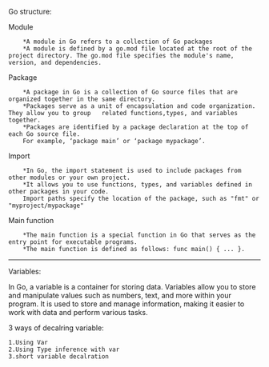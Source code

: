 Go structure:

Module

        *A module in Go refers to a collection of Go packages
        *A module is defined by a go.mod file located at the root of the project directory. The go.mod file specifies the module's name, version, and dependencies.   
         
Package

        *A package in Go is a collection of Go source files that are organized together in the same directory.
        *Packages serve as a unit of encapsulation and code organization. They allow you to group   related functions,types, and variables together.                                             
        *Packages are identified by a package declaration at the top of each Go source file. 
        For example, ‘package main’ or ‘package mypackage’.   
                                           
Import

        *In Go, the import statement is used to include packages from other modules or your own project.
        *It allows you to use functions, types, and variables defined in other packages in your code.
        Import paths specify the location of the package, such as "fmt" or "myproject/mypackage"

Main function

        *The main function is a special function in Go that serves as the entry point for executable programs.
        *The main function is defined as follows: func main() { ... }.

---------------------------------------------------------------------------------------------------------
Variables:

In Go, a variable is a container for storing data. Variables allow you to store and manipulate values such as numbers, text, and more within your program.
It is used to store and manage information, making it easier to work with data and perform various tasks.

3 ways of decalring variable:

    1.Using Var
    2.Using Type inference with var
    3.short variable decalration
